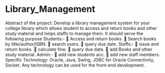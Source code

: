 # Library_Management
Abstract of the project: 
Develop a library management system for your college library which allows student to 
access and return books and other study material and helps staffs to manage them. 
It should serve the following purpose 
Students:- 
 Access and return books. 
 Search books by title/author/ISBN. 
 search users. 
 query due date. 
Staffs:- 
 issue and return books. 
 calculate fine. 
 query due date. 
 add Books and other study material. 
Admin:- 
 add new students acc. 
 add new staff members. 
Specific Technology: 
Oracle, Java, Swing, JDBC for Oracle Connectivity, Socket. Any technology can be used 
for the front-end development.
